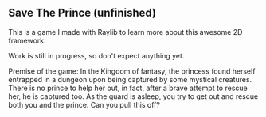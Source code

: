 ## Save The Prince (unfinished)

This is a game I made with Raylib to learn more about this awesome 2D framework.

Work is still in progress, so don't expect anything yet.

Premise of the game: In the Kingdom of fantasy, the princess found herself entrapped in a dungeon upon being captured by some mystical creatures.
There is no prince to help her out, in fact, after a brave attempt to rescue her, he is captured too. As the guard is asleep, you try to get out and rescue both you and the prince. Can you pull this off? 